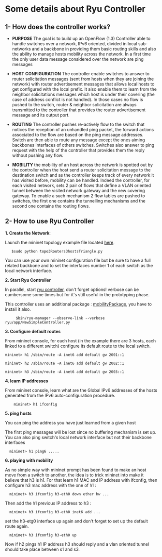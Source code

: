 Some details about Ryu Controller 
=================================

1- How does the controller works? 
---------------------------------

* **PURPOSE** The goal is to build up an OpenFlow (1.3) Controller
 able to handle switches over a network, IPv6 oriented, divided in
 local sub-networks and a backbone in providing them basic routing
 skills and also the ability to manage hosts mobility across the
 network.  In a first time the only user data message considered over
 the network are ping messages

* **HOST CONFIGURATION** The controller enable switches to answer to
 router solicitation messages (sent from hosts when they are joining
 the network) with router advertisement messages that allows local
 hosts to get configured with the local prefix. It also enable them to
 learn from the neighbor solicitations messages which host is under
 their covering (the case of address conflict is not handled). In
 those cases no flow is pushed to the switch, router & neighbor
 solicitation are always transmitted to the controller that provides
 the router advertisement message and its output port.

* **ROUTING** The controller pushes re-actively flow to the switch
 that notices the reception of an unhandled ping packet, the forward
 actions associated to the flow are based on the ping message
 addresses. Switch are then able to route any message except the ones
 aiming backbones interfaces of others switches. Switches also answer
 to ping request with the help of the controller that provides them
 the reply without pushing any flow.

* **MOBILITY** the mobility of an host across the network is spotted
 out by the controller when the host send a router solicitation
 message to the destination switch and as the controller keeps track
 of every network it has visited before, mobility can be
 handled. Indeed the controller, for each visited network, sets 2 pair
 of flows that define a VLAN oriented tunnel between the visited
 network gateway and the new covering gateway.  To enable a such
 mechanism 2 flow tables are pushed to switches, the first one contains
 the tunnelling mechanisms and the second one contains the routing
 flows.

2- How to use Ryu Controller
----------------------------

**1. Create the Network**:

Launch the mininet topology example file located [here](https://github.com/lucascrx/EURECOM_SDN_assistance_DMM/blob/master/SDN_Controler/Topologies/topo3Routers3hostsTriangle.py).

       $sudo python topo3Routers3hostsTriangle.py

You can use your own mininet configuration file but be sure to have a
full related backbone and to set the interfaces number 1 of each
switch as the local network interface.


**2. Start Ryu Controller**

In parallel, start [ryu controller](https://github.com/lucascrx/EURECOM_SDN_assistance_DMM/blob/master/SDN_Controler/Ryu_framework/NewSimpleController.py),
don't forget options!  verbose can be cumbersome some times but for
it's still useful in the prototyping phase.
 
This controller uses an additional package :
[mobilityPackage](https://github.com/lucascrx/EURECOM_SDN_assistance_DMM/tree/master/SDN_Controler/Ryu_framework/mobilityPackage),
you have to install it also.

    	 $bin/ryu-manager --observe-link --verbose ryu/app/NewSimpleController.py

**3. Configure default routes** 

From mininet console, for each host (in the example there are 3 hosts,
each linked to a different switch) configure its default route to the
local switch.

	mininet> h1 /sbin/route -A inet6 add default gw 2001::1
	
	mininet> h2 /sbin/route -A inet6 add default gw 2002::1

	mininet> h3 /sbin/route -A inet6 add default gw 2003::1

**4. learn IP addresses**

From mininet console, learn what are the Global IPv6 addresses of the
hosts generated from the IPv6 auto-configuration procedure.

      	mininet> h1 ifconfig

**5. ping hosts** 

You can ping the address you have just learned from a given host

The first ping messages will be lost since no buffering mechanism is
set up. You can also ping switch's local network interface but not
their backbone interfaces

      mininet> h1 ping6 ..... 

**6. playing with mobility**

As no simple way with mininet prompt has been found to make an host
move from a switch to another, the idea is to trick mininet into make
it believe that h3 is h1. For that learn h1 MAC and IP address with
ifconfig, then configure h3 mac address with the one of h1 :
	  
      mininet> h3 ifconfig h3-eth0 down ether hw ... 

Then add the h1 previous IP address to h3 :

      mininet> h3 ifconfig h3-eth0 inet6 add ... 

set the h3-etg0 interface up again and don't forget to set up the
default route again.

      mininet> h3 ifconfig h3-eth0 up

Now if h2 pings h1 IP address h3 should reply and a vlan oriented
tunnel should take place between s1 and s3.